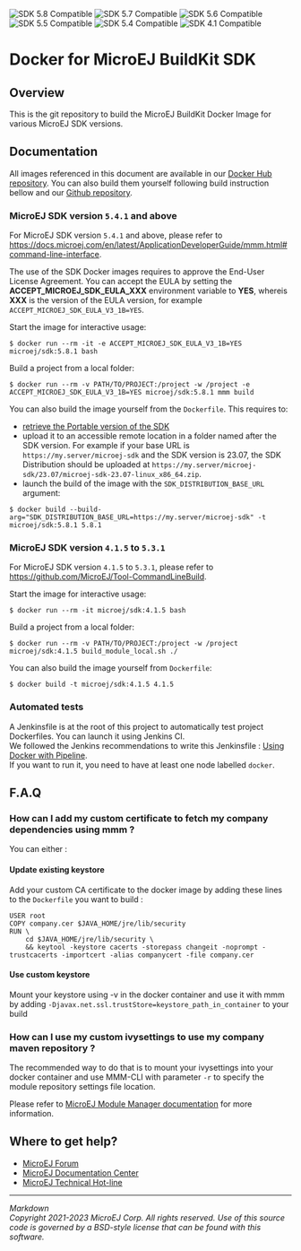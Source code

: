 ![SDK 5.8 Compatible](https://shields.microej.com/endpoint?url=https://repository.microej.com/packages/badges/sdk_5.8.json)
![SDK 5.7 Compatible](https://shields.microej.com/endpoint?url=https://repository.microej.com/packages/badges/sdk_5.7.json)
![SDK 5.6 Compatible](https://shields.microej.com/endpoint?url=https://repository.microej.com/packages/badges/sdk_5.6.json)
![SDK 5.5 Compatible](https://shields.microej.com/endpoint?url=https://repository.microej.com/packages/badges/sdk_5.5.json)
![SDK 5.4 Compatible](https://shields.microej.com/endpoint?url=https://repository.microej.com/packages/badges/sdk_5.4.json)
![SDK 4.1 Compatible](https://shields.microej.com/endpoint?url=https://repository.microej.com/packages/badges/sdk_4.1.json)

# Docker for MicroEJ BuildKit SDK

## Overview

This is the git repository to build the MicroEJ BuildKit Docker Image
for various MicroEJ SDK versions.

## Documentation

All images referenced in this document are available in our [Docker Hub repository](https://hub.docker.com/u/microej/).
You can also build them yourself following build instruction bellow and our [Github repository](https://github.com/MicroEJ/Tool-SDK-Docker).

### MicroEJ SDK version `5.4.1` and above

For MicroEJ SDK version `5.4.1` and above, please refer to
<https://docs.microej.com/en/latest/ApplicationDeveloperGuide/mmm.html#command-line-interface>.

The use of the SDK Docker images requires to approve the End-User License Agreement.
You can accept the EULA by setting the **ACCEPT_MICROEJ_SDK_EULA_XXX** environment variable to **YES**,
whereis **XXX** is the version of the EULA version, for example `ACCEPT_MICROEJ_SDK_EULA_V3_1B=YES`.

Start the image for interactive usage:

``` console
$ docker run --rm -it -e ACCEPT_MICROEJ_SDK_EULA_V3_1B=YES microej/sdk:5.8.1 bash
```

Build a project from a local folder:

``` console
$ docker run --rm -v PATH/TO/PROJECT:/project -w /project -e ACCEPT_MICROEJ_SDK_EULA_V3_1B=YES microej/sdk:5.8.1 mmm build
```

You can also build the image yourself from the `Dockerfile`.
This requires to:
- [retrieve the Portable version of the SDK](https://docs.microej.com/en/latest/SDKUserGuide/installSDKDistributionPortable.html)
- upload it to an accessible remote location in a folder named after the SDK version. For example if your base URL is `https://my.server/microej-sdk` and the SDK version is 23.07, the SDK Distribution should be uploaded at `https://my.server/microej-sdk/23.07/microej-sdk-23.07-linux_x86_64.zip`.
- launch the build of the image with the `SDK_DISTRIBUTION_BASE_URL` argument:

``` console
$ docker build --build-arg="SDK_DISTRIBUTION_BASE_URL=https://my.server/microej-sdk" -t microej/sdk:5.8.1 5.8.1
```

### MicroEJ SDK version `4.1.5` to `5.3.1`

For MicroEJ SDK version `4.1.5` to `5.3.1`, please refer to
<https://github.com/MicroEJ/Tool-CommandLineBuild>.

Start the image for interactive usage:

``` console
$ docker run --rm -it microej/sdk:4.1.5 bash
```

Build a project from a local folder:

``` console
$ docker run --rm -v PATH/TO/PROJECT:/project -w /project microej/sdk:4.1.5 build_module_local.sh ./
```

You can also build the image yourself from `Dockerfile`:

``` console
$ docker build -t microej/sdk:4.1.5 4.1.5
```

### Automated tests

A Jenkinsfile is at the root of this project to automatically test  project Dockerfiles. You can launch it using Jenkins CI. \
We followed the Jenkins recommendations to write this Jenkinsfile : [Using Docker with Pipeline](https://www.jenkins.io/doc/book/pipeline/docker/). \
If you want to run it, you need to have at least one node labelled `docker`.

## F.A.Q

### How can I add my custom certificate to fetch my company dependencies using mmm ?

You can either :

#### Update existing keystore

Add your custom CA certificate to the docker image by adding these lines
to the `Dockerfile` you want to build :

``` console
USER root
COPY company.cer $JAVA_HOME/jre/lib/security
RUN \
    cd $JAVA_HOME/jre/lib/security \
    && keytool -keystore cacerts -storepass changeit -noprompt -trustcacerts -importcert -alias companycert -file company.cer
```

#### Use custom keystore

Mount your keystore using -v in the docker container and use it with mmm
by adding `-Djavax.net.ssl.trustStore=keystore_path_in_container` to
your build

### How can I use my custom ivysettings to use my company maven repository ?

The recommended way to do that is to mount your ivysettings into your
docker container and use MMM-CLI with parameter `-r` to specify the
module repository settings file location.

Please refer to [MicroEJ Module Manager
documentation](https://docs.microej.com/en/latest/SDKUserGuide/mmm.html)
for more information.

## Where to get help?

-   [MicroEJ Forum](https://forum.microej.com)
-   [MicroEJ Documentation Center](https://docs.microej.com)
-   [MicroEJ Technical Hot-line](https://www.microej.com/contact/#form_2)

---
_Markdown_  
_Copyright 2021-2023 MicroEJ Corp. All rights reserved._
_Use of this source code is governed by a BSD-style license that can be found with this software._